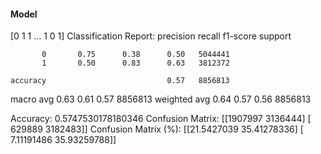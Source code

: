#### Model
[0 1 1 ... 1 0 1]
Classification Report:
              precision    recall  f1-score   support

           0       0.75      0.38      0.50   5044441
           1       0.50      0.83      0.63   3812372

    accuracy                           0.57   8856813
   macro avg       0.63      0.61      0.57   8856813
weighted avg       0.64      0.57      0.56   8856813

Accuracy: 0.5747530178180346
Confusion Matrix:
[[1907997 3136444]
 [ 629889 3182483]]
Confusion Matrix (%):
[[21.5427039  35.41278336]
 [ 7.11191486 35.93259788]]
